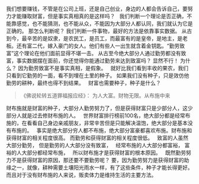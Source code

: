 我们想要赚钱，不管是在公司上班，还是自己创业，身边的人都会告诉自己，要努力才能赚取财富，但是事实真相真的是这样吗？
&nbsp;
我们判断一个理论是否正确，不能靠感觉，也不能猜测，也不能从众，不能因为大部分人都认同，我们就认为它是正确的。
那怎么判断呢？
我们判断一件事物，最好的方法是依靠事实数据。
从古到今，最辛苦的是奴隶，是农民工，是员工，而最富有的是皇帝，是地主，是老板。还有富二代，嫁入豪门的女人。他们有些人一出生就含着金钥匙。“勤劳致富”这个理论在他们面前显得不堪一击。
从古至今绝大部分人通过勤劳都没有致富，事实数据摆在面前，你还觉得你能通过勤劳来达到致富吗？
显然不行！
为什么？
因为勤劳致富不是事实真相，是假象。
&nbsp;
就好比我们看到丰收的果农，我们只看到它勤劳的一面，看不到埋在土里的种子。
如果我们没有种子，只是效仿他勤劳的耕种，最终也得不到结果。
&nbsp;
财富也需要种子，种子是什么？

> 《佛说轮转五道罪福报应经》：
> 为人大富。财物无限。从布施中来 

财布施就是财富的种子，大部分人勤劳努力了，但是获得财富只是少部分人，这少部分人就是过去修财布施的人。
&nbsp;
世界财富排行榜前100名，绝大部分都是经常布施的，在看看自己身边亲戚朋友，非常辛苦但是只能解决温饱，绝大部分是基本没有布施的。
&nbsp;
事实是绝大部分穷人都不布施，绝大部分富豪都喜欢布施。财布施和获得财富的相关程度很高。
而勤劳和获得财富的相关程度很低。
&nbsp;
致富的人虽然大部分勤劳，
但是勤劳的人大部分没有致富，
&nbsp;
经常布施的人大部分都富裕，
富裕的人大部分都经常布施，
&nbsp;
所以财布施才是获得财富的根本原因。
&nbsp;
既然勤劳努力不是获得财富的原因，那还要不要勤劳呢？
要，因为勤劳努力是获得财富的助缘之一，就像，耕种需要土壤阳光雨水一样，有了这些条件，种子才能长得更好。
而且对于没有财布施的人来说，贩卖体力是维持生活的主要方法。
